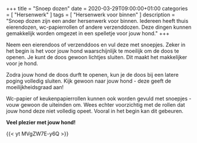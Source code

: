 +++
title =  "Snoep dozen"
date = 2020-03-29T09:00:00+01:00
categories = [
    "Hersenwerk"
]
tags = [
    "Hersenwerk voor binnen"
]
description = "Snoep dozen zijn een ander hersenwerk voor binnen. Iedereen heeft thuis eierendozen, wc-papierrollen of andere verzenddozen. Deze dingen kunnen gemakkelijk worden omgezet in een spelletje voor jouw hond."
+++

Neem een eierendoos of verzenddoos en vul deze met snoepjes. Zeker in het begin is het voor jouw hond waarschijnlijk te moeilijk om de doos te openen. Je kunt de doos gewoon lichtjes sluiten. Dit maakt het makkelijker voor je hond.

Zodra jouw hond de doos durft te openen, kun je de doos bij een latere poging volledig sluiten. Kijk gewoon naar jouw hond - deze geeft de moeilijkheidsgraad aan!

Wc-papier of keukenpapierrollen kunnen ook worden gevuld met snoepjes - vouw gewoon de uiteinden om. Wees echter voorzichtig met de rollen dat jouw hond deze niet volledig opeet. Vooral in het begin kan dit gebeuren.

**Veel plezier met jouw hond!**

{{< yt MVgZW7E-y6Q >}}
